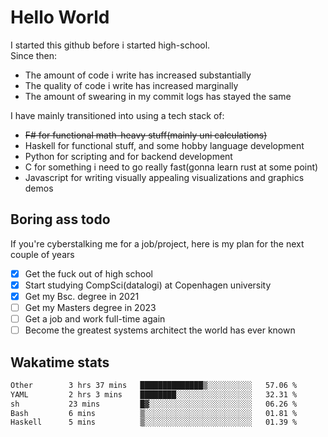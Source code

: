 # Hello World

I started this github before i started high-school.  
Since then:
- The amount of code i write has increased substantially
- The quality of code i write has increased marginally
- The amount of swearing in my commit logs has stayed the same

I have mainly transitioned into using a tech stack of:
- ~~F# for functional math-heavy stuff(mainly uni calculations)~~
- Haskell for functional stuff, and some hobby language development
- Python for scripting and for backend development
- C for something i need to go really fast(gonna learn rust at some point)
- Javascript for writing visually appealing visualizations and graphics demos

## Boring ass todo
If you're cyberstalking me for a job/project, here is my plan for the next couple of years
- [x] Get the fuck out of high school
- [x] Start studying CompSci(datalogi) at Copenhagen university
- [x] Get my Bsc. degree in 2021
- [ ] Get my Masters degree in 2023
- [ ] Get a job and work full-time again
- [ ] Become the greatest systems architect the world has ever known

## Wakatime stats
<!--START_SECTION:waka-->

```txt
Other        3 hrs 37 mins   ██████████████▒░░░░░░░░░░   57.06 %
YAML         2 hrs 3 mins    ████████░░░░░░░░░░░░░░░░░   32.31 %
sh           23 mins         █▓░░░░░░░░░░░░░░░░░░░░░░░   06.26 %
Bash         6 mins          ▒░░░░░░░░░░░░░░░░░░░░░░░░   01.81 %
Haskell      5 mins          ▒░░░░░░░░░░░░░░░░░░░░░░░░   01.39 %
```

<!--END_SECTION:waka-->
